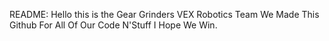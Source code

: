 README:
Hello this is the Gear Grinders VEX Robotics Team We Made This Github For All Of Our Code N'Stuff I Hope We Win.


